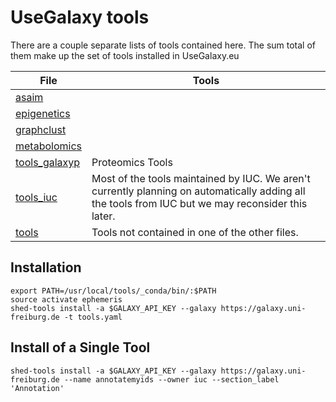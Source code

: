 # UseGalaxy tools

There are a couple separate lists of tools contained here. The sum total of them make up the set of tools installed in UseGalaxy.eu


File                                  | Tools
------------------------------------- | -----------
[asaim](./asaim.yaml)                 |
[epigenetics](./epigenetics.yaml)     |
[graphclust](./graphclust.yaml)       |
[metabolomics](./metabolomics.yaml)   |
[tools_galaxyp](./tools_galaxyp.yaml) | Proteomics Tools
[tools_iuc](./tools_iuc.yaml)         | Most of the tools maintained by IUC. We aren't currently planning on automatically adding all the tools from IUC but we may reconsider this later.
[tools](./tools.yaml)                 | Tools not contained in one of the other files.


## Installation

```console
export PATH=/usr/local/tools/_conda/bin/:$PATH
source activate ephemeris
shed-tools install -a $GALAXY_API_KEY --galaxy https://galaxy.uni-freiburg.de -t tools.yaml
```

## Install of a Single Tool

```console
shed-tools install -a $GALAXY_API_KEY --galaxy https://galaxy.uni-freiburg.de --name annotatemyids --owner iuc --section_label 'Annotation'
```
